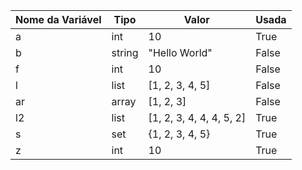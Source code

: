 | Nome da Variável | Tipo | Valor | Usada |
|------------------|------|-------|-------|
|a|int|10|True|
|b|string|"Hello World"|False|
|f|int|10|False|
|l|list|[1, 2, 3, 4, 5]|False|
|ar|array|[1, 2, 3]|False|
|l2|list|[1, 2, 3, 4, 4, 4, 5, 2]|True|
|s|set|{1, 2, 3, 4, 5}|True|
|z|int|10|True|
